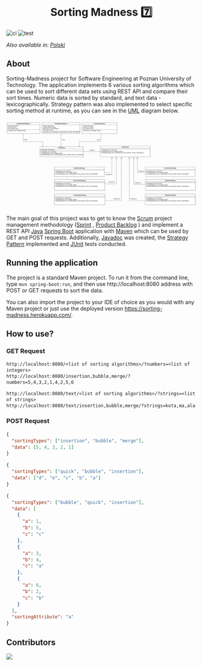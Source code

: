 <h1 align="center">
    Sorting Madness 7️⃣
</h1>

![ci](https://github.com/filipciesielski7/Sorting-Madness/actions/workflows/ci.yml/badge.svg) ![test](https://github.com/filipciesielski7/Sorting-Madness/actions/workflows/test.yml/badge.svg)

_Also available in: [Polski](README.pl.md)_

## About

Sorting-Madness project for Software Engineering at Poznan University of Technology. The application implements 6 various sorting algorithms which can be used to sort different data sets using REST API and compare their sort times. Numeric data is sorted by standard, and text data - lexicographically. Strategy pattern was also implemented to select specific sorting method at runtime, as you can see in the [UML](https://en.wikipedia.org/wiki/Unified_Modeling_Language) diagram below.

![UML](./src/main/resources/Sorting-Madness-UML.png)

The main goal of this project was to get to know the [Scrum](<https://en.wikipedia.org/wiki/Scrum_(software_development)>) project management methodology ([Sprint](https://docs.google.com/spreadsheets/d/e/2PACX-1vTn6j3M8pmGEzrsQk8mXse7lVHUdhYWkfxbkQiYI23rBtwM4N3bWw0qtupW-gesfCkcYasnZ-eEXl-F/pubhtml)
, [Product Backlog](https://docs.google.com/spreadsheets/d/1MwBEK283qNdv1wkT7OfIPgs4_kbdy4gXljwIPXqAN7Y/edit#gid=1176682582)
) and implement a REST API [Java](https://www.java.com/) [Spring Boot](https://spring.io/projects/spring-boot) application with [Maven](https://maven.apache.org/) which can be used by GET and POST requests. Additionally, [Javadoc](https://en.wikipedia.org/wiki/Javadoc) was created, the [Strategy Pattern](https://en.wikipedia.org/wiki/Strategy_pattern) implemented and [JUnit](https://junit.org/junit5/) tests conducted.

## Running the application

The project is a standard Maven project. To run it from the command line, type `mvn spring-boot:run`, and then use http://localhost:8080 address with POST or GET requests to sort the data.

You can also import the project to your IDE of choice as you would with any
Maven project or just use the deployed version https://sorting-madness.herokuapp.com/.

## How to use?

### GET Request

```
http://localhost:8080/<list of sorting algorithms>/?numbers=<list of integers>
http://localhost:8080/insertion,bubble,merge/?numbers=5,4,3,2,1,4,2,5,6
```

```
http://localhost:8080/text/<list of sorting algorithms>/?strings=<list of strings>
http://localhost:8080/text/insertion,bubble,merge/?strings=kota,ma,ala
```

### POST Request

```json
{
  "sortingTypes": ["insertion", "bubble", "merge"],
  "data": [5, 4, 3, 2, 1]
}
```

```json
{
  "sortingTypes": ["quick", "bubble", "insertion"],
  "data": ["d", "e", "c", "b", "a"]
}
```

```json
{
  "sortingTypes": ["bubble", "quick", "insertion"],
  "data": [
    {
      "a": 1,
      "b": 5,
      "c": "c"
    },
    {
      "a": 3,
      "b": 4,
      "c": "a"
    },
    {
      "a": 6,
      "b": 2,
      "c": "b"
    }
  ],
  "sortingAttribute": "a"
}
```

## Contributors

<a href="https://github.com/filipciesielski7/Sorting-Madness/graphs/contributors">
  <img src="https://contrib.rocks/image?repo=filipciesielski7/Sorting-Madness" />
</a>
